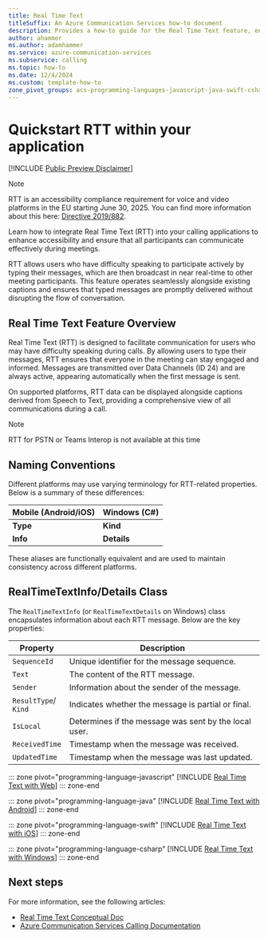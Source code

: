```yaml
---
title: Real Time Text
titleSuffix: An Azure Communication Services how-to document
description: Provides a how-to guide for the Real Time Text feature, enabling near-real-time text communication during calls.
author: ahammer
ms.author: adamhammer
ms.service: azure-communication-services
ms.subservice: calling
ms.topic: how-to
ms.date: 12/4/2024
ms.custom: template-how-to
zone_pivot_groups: acs-programming-languages-javascript-java-swift-csharp
---
```




# Quickstart RTT within your application

[!INCLUDE [Public Preview Disclaimer](../../includes/public-preview-include-document.md)]

>[!NOTE]
>RTT is an accessibility compliance requirement for voice and video platforms in the EU starting June 30, 2025. You can find more information about this here: [Directive 2019/882](https://eur-lex.europa.eu/legal-content/EN/TXT/?uri=CELEX%3A32019L0882).

Learn how to integrate Real Time Text (RTT) into your calling applications to enhance accessibility and ensure that all participants can communicate effectively during meetings.

RTT allows users who have difficulty speaking to participate actively by typing their messages, which are then broadcast in near real-time to other meeting participants. This feature operates seamlessly alongside existing captions and ensures that typed messages are promptly delivered without disrupting the flow of conversation.

## Real Time Text Feature Overview

Real Time Text (RTT) is designed to facilitate communication for users who may have difficulty speaking during calls. By allowing users to type their messages, RTT ensures that everyone in the meeting can stay engaged and informed. Messages are transmitted over Data Channels (ID 24) and are always active, appearing automatically when the first message is sent.

On supported platforms, RTT data can be displayed alongside captions derived from Speech to Text, providing a comprehensive view of all communications during a call.

>[!NOTE]
>RTT for PSTN or Teams Interop is not available at this time

## Naming Conventions

Different platforms may use varying terminology for RTT-related properties. Below is a summary of these differences:

| Mobile (Android/iOS) | Windows (C#)  |
| -------------------- | ------------- |
| **Type**             | **Kind**      |
| **Info**             | **Details**   |

These aliases are functionally equivalent and are used to maintain consistency across different platforms.

## RealTimeTextInfo/Details Class

The `RealTimeTextInfo` (or `RealTimeTextDetails` on Windows) class encapsulates information about each RTT message. Below are the key properties:

| Property          | Description                                           |
| ----------------- | ----------------------------------------------------- |
| `SequenceId`      | Unique identifier for the message sequence.          |
| `Text`            | The content of the RTT message.                      |
| `Sender`          | Information about the sender of the message.          |
| `ResultType`/<br>`Kind` | Indicates whether the message is partial or final. |
| `IsLocal`         | Determines if the message was sent by the local user. |
| `ReceivedTime`    | Timestamp when the message was received.              |
| `UpdatedTime`     | Timestamp when the message was last updated.          |



::: zone pivot="programming-language-javascript"
[!INCLUDE [Real Time Text with Web](./includes/real-time-text/real-time-text-web.md)]
::: zone-end

::: zone pivot="programming-language-java"
[!INCLUDE [Real Time Text with Android](./includes/real-time-text/real-time-text-android.md)]
::: zone-end

::: zone pivot="programming-language-swift"
[!INCLUDE [Real Time Text with iOS](./includes/real-time-text/real-time-text-ios.md)]
::: zone-end

::: zone pivot="programming-language-csharp"
[!INCLUDE [Real Time Text with Windows](./includes/real-time-text/real-time-text-windows.md)]
::: zone-end


## Next steps

For more information, see the following articles:
- [Real Time Text Conceptual Doc](../../concepts/voice-video-calling/real-time-text.md)
- [Azure Communication Services Calling Documentation](../../concepts/voice-video-calling/calling-sdk-features.md)
